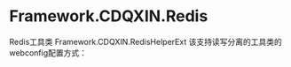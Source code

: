 # Framework.CDQXIN.Redis
Redis工具类
Framework.CDQXIN.RedisHelperExt
该支持读写分离的工具类的webconfig配置方式：



<?xml version="1.0" encoding="utf-8" ?>
<configuration>
    <!--<startup> 
        <supportedRuntime version="v4.0" sku=".NETFramework,Version=v4.7.2" />
    </startup>-->
  <configSections>
    <section name="entityFramework" type="System.Data.Entity.Internal.ConfigFile.EntityFrameworkSection, EntityFramework, Version=v4.7.2, Culture=neutral, PublicKeyToken=b77a5c561934e089" requirePermission="false" />
    <section name="RedisConfig" type="Framework.CDQXIN.RedisHelperExt.RedisConfigInfo, Framework.CDQXIN.RedisHelperExt"/>
  </configSections>
  <RedisConfig WriteServerList="cxd2019@127.0.0.1:6379" ReadServerList="cxd2019@127.0.0.1:6379" MaxWritePoolSize="60" MaxReadPoolSize="60"
               AutoStart="true" LocalCacheTime="180" RecordeLog="false">
  </RedisConfig>
  <connectionStrings>
    <!--正式-->
    <add name="LianXueConnString" connectionString="server=*;database=*;user id=*;password=*;min pool size=4;max pool size=1024;" providerName="System.Data.SqlClient" />
  </connectionStrings>
  <appSettings>
    <!-- Redis测试配置-->
    <add key="RedisConnectionHost" value="127.0.0.1" />
    <add key="RedisConnectionPort" value="6379" />
    <add key="RedisConnectionPassWord" value="cxd2019" />
    <add key="RedisPrev" value="title"/>
  </appSettings>
</configuration>

